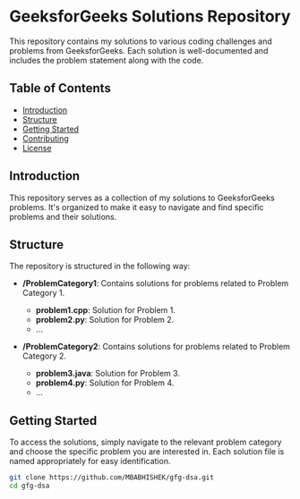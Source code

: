 # GeeksforGeeks Solutions Repository

This repository contains my solutions to various coding challenges and problems from GeeksforGeeks. Each solution is well-documented and includes the problem statement along with the code.

## Table of Contents

- [Introduction](#introduction)
- [Structure](#structure)
- [Getting Started](#getting-started)
- [Contributing](#contributing)
- [License](#license)

## Introduction

This repository serves as a collection of my solutions to GeeksforGeeks problems. It's organized to make it easy to navigate and find specific problems and their solutions.

## Structure

The repository is structured in the following way:

- **/ProblemCategory1**: Contains solutions for problems related to Problem Category 1.
  - **problem1.cpp**: Solution for Problem 1.
  - **problem2.py**: Solution for Problem 2.
  - ...

- **/ProblemCategory2**: Contains solutions for problems related to Problem Category 2.
  - **problem3.java**: Solution for Problem 3.
  - **problem4.py**: Solution for Problem 4.
  - ...

## Getting Started

To access the solutions, simply navigate to the relevant problem category and choose the specific problem you are interested in. Each solution file is named appropriately for easy identification.

```bash
git clone https://github.com/MBABHISHEK/gfg-dsa.git
cd gfg-dsa
